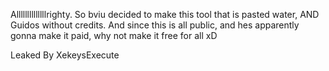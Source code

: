 Allllllllllllllrighty. So bviu decided to make this tool that is pasted water, AND Guidos without credits. 
And since this is all public, and hes apparently gonna make it paid, why not make it free for all xD

Leaked By XekeysExecute
